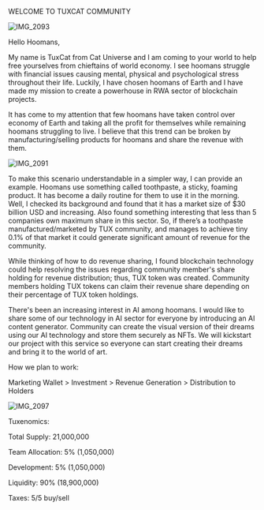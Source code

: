 WELCOME TO TUXCAT COMMUNITY

![IMG_2093](https://github.com/TuxedoCatProject/TuxedoCatProject/assets/160560190/29e1cd46-ce9d-4186-a360-1f400f1c3a58)


Hello Hoomans,

My name is TuxCat from Cat Universe and I am coming to your world to help free yourselves from chieftains of world economy. I see hoomans struggle with financial issues causing mental, physical and psychological stress throughout their life. Luckily, I have chosen hoomans of Earth and I have made my mission to create a powerhouse in RWA sector of blockchain projects.

​It has come to my attention that few hoomans have taken control over economy of Earth and taking all the profit for themselves while remaining hoomans struggling to live. I believe that this trend can be broken by manufacturing/selling products for hoomans and share the revenue with them.

![IMG_2091](https://github.com/TuxedoCatProject/TuxedoCatProject/assets/160560190/19687db9-4b1d-4419-a63e-5245a765390f)


​To make this scenario understandable in a simpler way, I can provide an example. Hoomans use something called toothpaste, a sticky, foaming product. It has become a daily routine for them to use it in the morning. Well, I checked its background and found that it has a market size of $30 billion USD and increasing. Also found something interesting that less than 5 companies own maximum share in this sector. So, if there’s a toothpaste manufactured/marketed by TUX community, and manages to achieve tiny 0.1% of that market it could generate significant amount of revenue for the community.

​While thinking of how to do revenue sharing, I found blockchain technology could help resolving the issues regarding community member's share holding for revenue distribution; thus, TUX token was created. Community members holding TUX tokens can claim their revenue share depending on their percentage of TUX token holdings.

There's been an increasing interest in AI among hoomans. I would like to share some of our technology in AI sector for everyone by introducing an AI content generator. Community can create the visual version of their dreams using our AI technology and store them securely as NFTs. We will kickstart our project with this service so everyone can start creating their dreams and bring it to the world of art.

How we plan to work:


Marketing Wallet > Investment > Revenue Generation > Distribution to Holders

![IMG_2097](https://github.com/TuxedoCatProject/TuxedoCatProject/assets/160560190/f4688fb9-a1c5-44b5-bc78-6026b33a39ee)

Tuxenomics:

Total Supply: 21,000,000

Team Allocation: 5% (1,050,000)

Development: 5% (1,050,000)

Liquidity: 90% (18,900,000)

Taxes: 5/5 buy/sell




<!---
TuxedoCatProject/TuxedoCatProject is a ✨ special ✨ repository because its `README.md` (this file) appears on your GitHub profile.
You can click the Preview link to take a look at your changes.
--->

